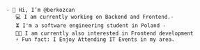      - 👋 Hi, I’m @berkozcan
        💻 I am currently working on Backend and Frontend.-  
        ⏳ I'm a software engineering student in Poland -      
        👨‍💻 I am currently also interested in Frontend development
        ⚡ Fun fact: I Enjoy Attending IT Events in my area.
        
        
        

<!---
berkozcan/berkozcan is a ✨ special ✨ repository because its `README.md` (this file) appears on your GitHub profile.
You can click the Preview link to take a look at your changes.
--->
